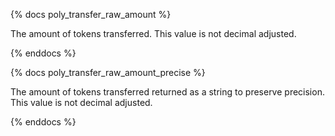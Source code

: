 {% docs poly_transfer_raw_amount %}

The amount of tokens transferred. This value is not decimal adjusted. 

{% enddocs %}

{% docs poly_transfer_raw_amount_precise %}

The amount of tokens transferred returned as a string to preserve precision. This value is not decimal adjusted.

{% enddocs %}